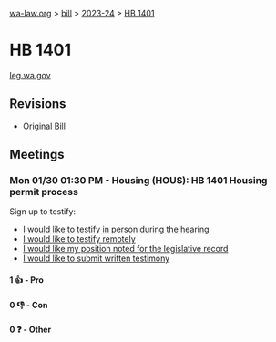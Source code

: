 [wa-law.org](/) > [bill](/bill/) > [2023-24](/bill/2023-24/) > [HB 1401](/bill/2023-24/hb/1401/)

# HB 1401
[leg.wa.gov](https://app.leg.wa.gov/billsummary?BillNumber=1401&Year=2023&Initiative=false)

## Revisions
* [Original Bill](1/)

## Meetings
### Mon 01/30 01:30 PM - Housing (HOUS): HB 1401 Housing permit process
Sign up to testify:
* [I would like to testify in person during the hearing](https://app.leg.wa.gov/csi/Testifier/Add?chamber=House&mId=30621&aId=150349&caId=20962&tId=1)
* [I would like to testify remotely](https://app.leg.wa.gov/csi/Testifier/Add?chamber=House&mId=30621&aId=150349&caId=20962&tId=2)
* [I would like my position noted for the legislative record](https://app.leg.wa.gov/csi/Testifier/Add?chamber=House&mId=30621&aId=150349&caId=20962&tId=3)
* [I would like to submit written testimony](https://app.leg.wa.gov/csi/Testifier/Add?chamber=House&mId=30621&aId=150349&caId=20962&tId=4)

#### 1 👍 - Pro

#### 0 👎 - Con

#### 0 ❓ - Other
